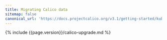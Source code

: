 ```yaml
---
title: Migrating Calico data
sitemap: false 
canonical_url: 'https://docs.projectcalico.org/v3.1/getting-started/kubernetes/upgrade/migrate'
---
```


{% include {{page.version}}/calico-upgrade.md %}

